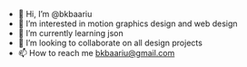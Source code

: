 - 👋 Hi, I’m @bkbaariu
- 👀 I’m interested in motion graphics design and web design
- 🌱 I’m currently learning json
- 💞️ I’m looking to collaborate on all design projects
- 📫 How to reach me bkbaariu@gmail.com

<!---
bkbaariu/bkbaariu is a ✨ special ✨ repository because its `README.md` (this file) appears on your GitHub profile.
You can click the Preview link to take a look at your changes.
--->
